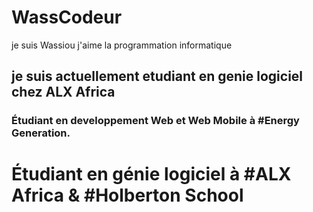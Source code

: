 # WassCodeur
je suis Wassiou j'aime la programmation informatique
## je suis actuellement etudiant en genie logiciel chez ALX Africa
### Étudiant en developpement Web et Web Mobile à #Energy Generation.
# Étudiant en génie logiciel à #ALX Africa & #Holberton School
